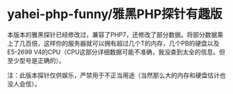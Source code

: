 # yahei-php-funny/雅黑PHP探针有趣版
本版本的雅黑探针已经修改过，兼容了PHP7，还修改了部分数据。将部分数据乘上了几百倍，这样你的服务器就可以拥有超过几个T的内存，几个PB的硬盘以及E5-2699 V4的CPU（CPU这部分详细数据可能不准确，我没查到太全的信息。但至少型号是正确的）。

注：此版本探针仅供娱乐，严禁用于不正当用途（当然那么大的内存和硬盘估计也没人会信）。
